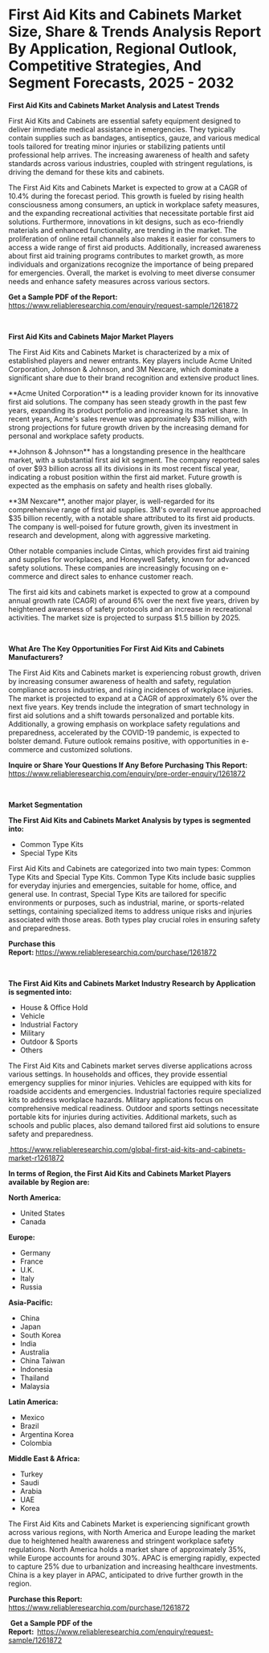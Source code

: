<p><h1>First Aid Kits and Cabinets Market Size, Share & Trends Analysis Report By Application, Regional Outlook, Competitive Strategies, And Segment Forecasts, 2025 - 2032</h1></p><p><strong>First Aid Kits and Cabinets Market Analysis and Latest Trends</strong></p>
<p><p>First Aid Kits and Cabinets are essential safety equipment designed to deliver immediate medical assistance in emergencies. They typically contain supplies such as bandages, antiseptics, gauze, and various medical tools tailored for treating minor injuries or stabilizing patients until professional help arrives. The increasing awareness of health and safety standards across various industries, coupled with stringent regulations, is driving the demand for these kits and cabinets.</p><p>The First Aid Kits and Cabinets Market is expected to grow at a CAGR of 10.4% during the forecast period. This growth is fueled by rising health consciousness among consumers, an uptick in workplace safety measures, and the expanding recreational activities that necessitate portable first aid solutions. Furthermore, innovations in kit designs, such as eco-friendly materials and enhanced functionality, are trending in the market. The proliferation of online retail channels also makes it easier for consumers to access a wide range of first aid products. Additionally, increased awareness about first aid training programs contributes to market growth, as more individuals and organizations recognize the importance of being prepared for emergencies. Overall, the market is evolving to meet diverse consumer needs and enhance safety measures across various sectors.</p></p>
<p><strong>Get a Sample PDF of the Report:&nbsp;</strong> <a href="https://www.reliableresearchiq.com/enquiry/request-sample/1261872?utm_campaign=3132&utm_medium=2&utm_source=Github&utm_content=ia&utm_term=14042025&utm_id=first-aid-kits-and-cabinets">https://www.reliableresearchiq.com/enquiry/request-sample/1261872</a></p>
<p>&nbsp;</p>
<p><strong>First Aid Kits and Cabinets Major Market Players</strong></p>
<p><p>The First Aid Kits and Cabinets Market is characterized by a mix of established players and newer entrants. Key players include Acme United Corporation, Johnson & Johnson, and 3M Nexcare, which dominate a significant share due to their brand recognition and extensive product lines.</p><p>**Acme United Corporation** is a leading provider known for its innovative first aid solutions. The company has seen steady growth in the past few years, expanding its product portfolio and increasing its market share. In recent years, Acme's sales revenue was approximately $35 million, with strong projections for future growth driven by the increasing demand for personal and workplace safety products.</p><p>**Johnson & Johnson** has a longstanding presence in the healthcare market, with a substantial first aid kit segment. The company reported sales of over $93 billion across all its divisions in its most recent fiscal year, indicating a robust position within the first aid market. Future growth is expected as the emphasis on safety and health rises globally.</p><p>**3M Nexcare**, another major player, is well-regarded for its comprehensive range of first aid supplies. 3M's overall revenue approached $35 billion recently, with a notable share attributed to its first aid products. The company is well-poised for future growth, given its investment in research and development, along with aggressive marketing.</p><p>Other notable companies include Cintas, which provides first aid training and supplies for workplaces, and Honeywell Safety, known for advanced safety solutions. These companies are increasingly focusing on e-commerce and direct sales to enhance customer reach.</p><p>The first aid kits and cabinets market is expected to grow at a compound annual growth rate (CAGR) of around 6% over the next five years, driven by heightened awareness of safety protocols and an increase in recreational activities. The market size is projected to surpass $1.5 billion by 2025.</p></p>
<p>&nbsp;</p>
<p><strong>What Are The Key Opportunities For First Aid Kits and Cabinets Manufacturers?</strong></p>
<p><p>The First Aid Kits and Cabinets market is experiencing robust growth, driven by increasing consumer awareness of health and safety, regulation compliance across industries, and rising incidences of workplace injuries. The market is projected to expand at a CAGR of approximately 6% over the next five years. Key trends include the integration of smart technology in first aid solutions and a shift towards personalized and portable kits. Additionally, a growing emphasis on workplace safety regulations and preparedness, accelerated by the COVID-19 pandemic, is expected to bolster demand. Future outlook remains positive, with opportunities in e-commerce and customized solutions.</p></p>
<p><strong>Inquire or Share Your Questions If Any Before Purchasing This Report:</strong> <a href="https://www.reliableresearchiq.com/enquiry/pre-order-enquiry/1261872?utm_campaign=3132&utm_medium=2&utm_source=Github&utm_content=ia&utm_term=14042025&utm_id=first-aid-kits-and-cabinets">https://www.reliableresearchiq.com/enquiry/pre-order-enquiry/1261872</a></p>
<p>&nbsp;</p>
<p><strong>Market Segmentation</strong></p>
<p><strong>The First Aid Kits and Cabinets Market Analysis by types is segmented into:</strong></p>
<p><ul><li>Common Type Kits</li><li>Special Type Kits</li></ul></p>
<p><p>First Aid Kits and Cabinets are categorized into two main types: Common Type Kits and Special Type Kits. Common Type Kits include basic supplies for everyday injuries and emergencies, suitable for home, office, and general use. In contrast, Special Type Kits are tailored for specific environments or purposes, such as industrial, marine, or sports-related settings, containing specialized items to address unique risks and injuries associated with those areas. Both types play crucial roles in ensuring safety and preparedness.</p></p>
<p><strong>Purchase this Report:&nbsp;</strong><a href="https://www.reliableresearchiq.com/purchase/1261872?utm_campaign=3132&utm_medium=2&utm_source=Github&utm_content=ia&utm_term=14042025&utm_id=first-aid-kits-and-cabinets">https://www.reliableresearchiq.com/purchase/1261872</a></p>
<p>&nbsp;</p>
<p><strong>The First Aid Kits and Cabinets Market Industry Research by Application is segmented into:</strong></p>
<p><ul><li>House & Office Hold</li><li>Vehicle</li><li>Industrial Factory</li><li>Military</li><li>Outdoor & Sports</li><li>Others</li></ul></p>
<p><p>The First Aid Kits and Cabinets market serves diverse applications across various settings. In households and offices, they provide essential emergency supplies for minor injuries. Vehicles are equipped with kits for roadside accidents and emergencies. Industrial factories require specialized kits to address workplace hazards. Military applications focus on comprehensive medical readiness. Outdoor and sports settings necessitate portable kits for injuries during activities. Additional markets, such as schools and public places, also demand tailored first aid solutions to ensure safety and preparedness.</p></p>
<p><a href="https://www.reliableresearchiq.com/global-first-aid-kits-and-cabinets-market-r1261872?utm_campaign=3132&utm_medium=2&utm_source=Github&utm_content=ia&utm_term=14042025&utm_id=first-aid-kits-and-cabinets">&nbsp;https://www.reliableresearchiq.com/global-first-aid-kits-and-cabinets-market-r1261872</a></p>
<p><strong>In terms of Region, the First Aid Kits and Cabinets Market Players available by Region are:</strong></p>
<p>
    <p> <strong> North America: </strong>
        <ul>
            <li>United States</li>
            <li>Canada</li>
        </ul>
        </p> 
    <p> <strong> Europe: </strong>
        <ul>
            <li>Germany</li>
            <li>France</li>
            <li>U.K.</li>
            <li>Italy</li>
            <li>Russia</li>
        </ul>
        </p> 
    <p> <strong> Asia-Pacific: </strong>
        <ul>
            <li>China</li>
            <li>Japan</li>
            <li>South Korea</li>
            <li>India</li>
            <li>Australia</li>
            <li>China Taiwan</li>
            <li>Indonesia</li>
            <li>Thailand</li>
            <li>Malaysia</li>
        </ul>
        </p> 
    <p> <strong> Latin America: </strong>
        <ul>
            <li>Mexico</li>
            <li>Brazil</li>
            <li>Argentina Korea</li>
            <li>Colombia</li>
        </ul>
        </p> 
    <p> <strong> Middle East & Africa: </strong>
        <ul>
            <li>Turkey</li>
            <li>Saudi</li>
            <li>Arabia</li>
            <li>UAE</li>
            <li>Korea</li>
        </ul>
    </p>
    </p>
<p><p>The First Aid Kits and Cabinets Market is experiencing significant growth across various regions, with North America and Europe leading the market due to heightened health awareness and stringent workplace safety regulations. North America holds a market share of approximately 35%, while Europe accounts for around 30%. APAC is emerging rapidly, expected to capture 25% due to urbanization and increasing healthcare investments. China is a key player in APAC, anticipated to drive further growth in the region.</p></p>
<p><strong>Purchase this Report: </strong><a href="https://www.reliableresearchiq.com/purchase/1261872?utm_campaign=3132&utm_medium=2&utm_source=Github&utm_content=ia&utm_term=14042025&utm_id=first-aid-kits-and-cabinets">https://www.reliableresearchiq.com/purchase/1261872</a></p>
<p>&nbsp;<strong>Get a Sample PDF of the Report:&nbsp;&nbsp;</strong><a href="https://www.reliableresearchiq.com/enquiry/request-sample/1261872?utm_campaign=3132&utm_medium=2&utm_source=Github&utm_content=ia&utm_term=14042025&utm_id=first-aid-kits-and-cabinets">https://www.reliableresearchiq.com/enquiry/request-sample/1261872</a></p>
<p><strong></strong></p>
<p><p></p><p></p><p></p></p>